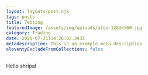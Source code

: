 ```yaml
---
layout: layouts/post.njk
tags: posts
title: Testing
featuredImage: /assets/img/uploads/algo-1263x560.jpg
category: Trading
date: 2020-07-31T14:26:02.343Z
metadescription: This is an example meta description
eleventyExcludeFromCollections: false
---
```

Hello shripal